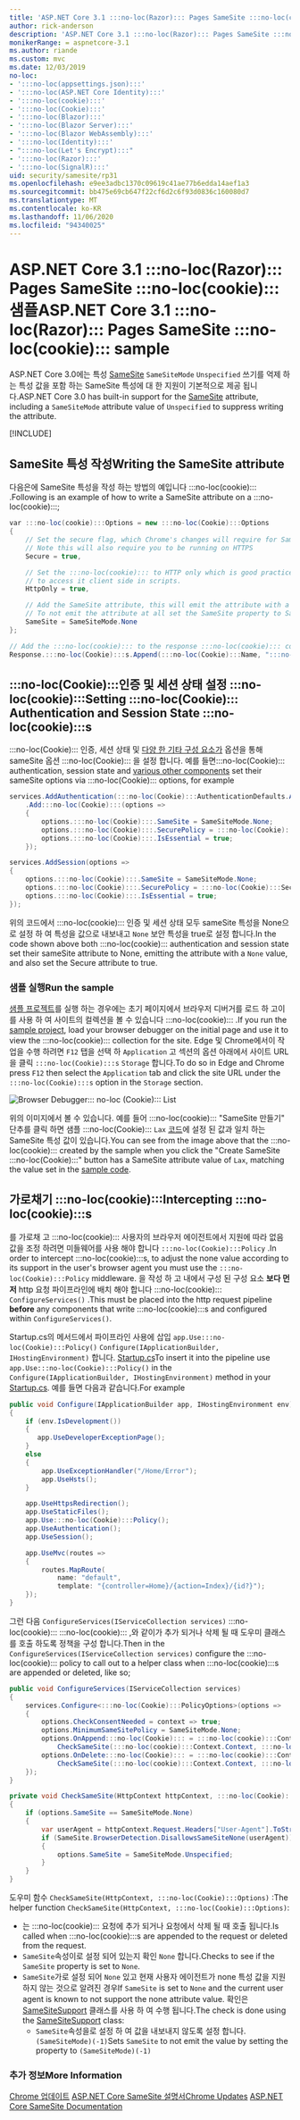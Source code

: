 ```yaml
---
title: 'ASP.NET Core 3.1 :::no-loc(Razor)::: Pages SameSite :::no-loc(cookie)::: 샘플'
author: rick-anderson
description: 'ASP.NET Core 3.1 :::no-loc(Razor)::: Pages SameSite :::no-loc(cookie)::: 샘플'
monikerRange: = aspnetcore-3.1
ms.author: riande
ms.custom: mvc
ms.date: 12/03/2019
no-loc:
- ':::no-loc(appsettings.json):::'
- ':::no-loc(ASP.NET Core Identity):::'
- ':::no-loc(cookie):::'
- ':::no-loc(Cookie):::'
- ':::no-loc(Blazor):::'
- ':::no-loc(Blazor Server):::'
- ':::no-loc(Blazor WebAssembly):::'
- ':::no-loc(Identity):::'
- ":::no-loc(Let's Encrypt):::"
- ':::no-loc(Razor):::'
- ':::no-loc(SignalR):::'
uid: security/samesite/rp31
ms.openlocfilehash: e9ee3adbc1370c09619c41ae77b6edda14aef1a3
ms.sourcegitcommit: bb475e69cb647f22cf6d2c6f93d0836c160080d7
ms.translationtype: MT
ms.contentlocale: ko-KR
ms.lasthandoff: 11/06/2020
ms.locfileid: "94340025"
---
```

# <a name="aspnet-core-31-no-locrazor-pages-samesite-no-loccookie-sample"></a><span data-ttu-id="5db1c-103">ASP.NET Core 3.1 :::no-loc(Razor)::: Pages SameSite :::no-loc(cookie)::: 샘플</span><span class="sxs-lookup"><span data-stu-id="5db1c-103">ASP.NET Core 3.1 :::no-loc(Razor)::: Pages SameSite :::no-loc(cookie)::: sample</span></span>

<span data-ttu-id="5db1c-104">ASP.NET Core 3.0에는 특성 [SameSite](https://www.owasp.org/index.php/SameSite) `SameSiteMode` `Unspecified` 쓰기를 억제 하는 특성 값을 포함 하는 SameSite 특성에 대 한 지원이 기본적으로 제공 됩니다.</span><span class="sxs-lookup"><span data-stu-id="5db1c-104">ASP.NET Core 3.0 has built-in support for the [SameSite](https://www.owasp.org/index.php/SameSite) attribute, including a `SameSiteMode` attribute value of `Unspecified` to suppress writing the attribute.</span></span>

[!INCLUDE[](~/includes/SameSite:::no-loc(Identity):::.md)]

## <a name="writing-the-samesite-attribute"></a><a name="sampleCode"></a><span data-ttu-id="5db1c-105">SameSite 특성 작성</span><span class="sxs-lookup"><span data-stu-id="5db1c-105">Writing the SameSite attribute</span></span>

<span data-ttu-id="5db1c-106">다음은에 SameSite 특성을 작성 하는 방법의 예입니다 :::no-loc(cookie)::: .</span><span class="sxs-lookup"><span data-stu-id="5db1c-106">Following is an example of how to write a SameSite attribute on a :::no-loc(cookie):::;</span></span>

```c#
var :::no-loc(cookie):::Options = new :::no-loc(Cookie):::Options
{
    // Set the secure flag, which Chrome's changes will require for SameSite none.
    // Note this will also require you to be running on HTTPS
    Secure = true,

    // Set the :::no-loc(cookie)::: to HTTP only which is good practice unless you really do need
    // to access it client side in scripts.
    HttpOnly = true,

    // Add the SameSite attribute, this will emit the attribute with a value of none.
    // To not emit the attribute at all set the SameSite property to SameSiteMode.Unspecified.
    SameSite = SameSiteMode.None
};

// Add the :::no-loc(cookie)::: to the response :::no-loc(cookie)::: collection
Response.:::no-loc(Cookie):::s.Append(:::no-loc(Cookie):::Name, ":::no-loc(cookie):::Value", :::no-loc(cookie):::Options);
```

## <a name="setting-no-loccookie-authentication-and-session-state-no-loccookies"></a><span data-ttu-id="5db1c-107">:::no-loc(Cookie):::인증 및 세션 상태 설정 :::no-loc(cookie):::</span><span class="sxs-lookup"><span data-stu-id="5db1c-107">Setting :::no-loc(Cookie)::: Authentication and Session State :::no-loc(cookie):::s</span></span>

<span data-ttu-id="5db1c-108">:::no-loc(Cookie)::: 인증, 세션 상태 및 [다양 한 기타 구성 요소가](../samesite.md?view=aspnetcore-3.0) 옵션을 통해 sameSite 옵션 :::no-loc(Cookie)::: 을 설정 합니다. 예를 들면</span><span class="sxs-lookup"><span data-stu-id="5db1c-108">:::no-loc(Cookie)::: authentication, session state and [various other components](../samesite.md?view=aspnetcore-3.0) set their sameSite options via :::no-loc(Cookie)::: options, for example</span></span>

```c#
services.AddAuthentication(:::no-loc(Cookie):::AuthenticationDefaults.AuthenticationScheme)
    .Add:::no-loc(Cookie):::(options =>
    {
        options.:::no-loc(Cookie):::.SameSite = SameSiteMode.None;
        options.:::no-loc(Cookie):::.SecurePolicy = :::no-loc(Cookie):::SecurePolicy.Always;
        options.:::no-loc(Cookie):::.IsEssential = true;
    });

services.AddSession(options =>
{
    options.:::no-loc(Cookie):::.SameSite = SameSiteMode.None;
    options.:::no-loc(Cookie):::.SecurePolicy = :::no-loc(Cookie):::SecurePolicy.Always;
    options.:::no-loc(Cookie):::.IsEssential = true;
});
```

<span data-ttu-id="5db1c-109">위의 코드에서 :::no-loc(cookie)::: 인증 및 세션 상태 모두 sameSite 특성을 None으로 설정 하 여 특성을 값으로 내보내고 `None` 보안 특성을 true로 설정 합니다.</span><span class="sxs-lookup"><span data-stu-id="5db1c-109">In the code shown above both :::no-loc(cookie)::: authentication and session state set their sameSite attribute to None, emitting the attribute with a `None` value, and also set the Secure attribute to true.</span></span>

### <a name="run-the-sample"></a><span data-ttu-id="5db1c-110">샘플 실행</span><span class="sxs-lookup"><span data-stu-id="5db1c-110">Run the sample</span></span>

<span data-ttu-id="5db1c-111">[샘플 프로젝트](https://github.com/blowdart/AspNetSameSiteSamples/tree/master/AspNetCore31:::no-loc(Razor):::Pages)를 실행 하는 경우에는 초기 페이지에서 브라우저 디버거를 로드 하 고이를 사용 하 여 사이트의 컬렉션을 볼 수 있습니다 :::no-loc(cookie)::: .</span><span class="sxs-lookup"><span data-stu-id="5db1c-111">If you run the [sample project](https://github.com/blowdart/AspNetSameSiteSamples/tree/master/AspNetCore31:::no-loc(Razor):::Pages), load your browser debugger on the initial page and use it to view the :::no-loc(cookie)::: collection for the site.</span></span> <span data-ttu-id="5db1c-112">Edge 및 Chrome에서이 작업을 수행 하려면 `F12` 탭을 선택 하 `Application` 고 섹션의 옵션 아래에서 사이트 URL을 클릭 `:::no-loc(Cookie):::s` `Storage` 합니다.</span><span class="sxs-lookup"><span data-stu-id="5db1c-112">To do so in Edge and Chrome press `F12` then select the `Application` tab and click the site URL under the `:::no-loc(Cookie):::s` option in the `Storage` section.</span></span>

![Browser Debugger::: no-loc (Cookie)::: List](BrowserDebugger.png)

<span data-ttu-id="5db1c-114">위의 이미지에서 볼 수 있습니다. 예를 들어 :::no-loc(cookie)::: "SameSite 만들기" 단추를 클릭 하면 샘플 :::no-loc(Cookie)::: `Lax` [코드](#sampleCode)에 설정 된 값과 일치 하는 SameSite 특성 값이 있습니다.</span><span class="sxs-lookup"><span data-stu-id="5db1c-114">You can see from the image above that the :::no-loc(cookie)::: created by the sample when you click the "Create SameSite :::no-loc(Cookie):::" button has a SameSite attribute value of `Lax`, matching the value set in the [sample code](#sampleCode).</span></span>

## <a name="intercepting-no-loccookies"></a><a name="interception"></a><span data-ttu-id="5db1c-115">가로채기 :::no-loc(cookie):::</span><span class="sxs-lookup"><span data-stu-id="5db1c-115">Intercepting :::no-loc(cookie):::s</span></span>

<span data-ttu-id="5db1c-116">를 가로채 고 :::no-loc(cookie)::: 사용자의 브라우저 에이전트에서 지원에 따라 없음 값을 조정 하려면 미들웨어를 사용 해야 합니다 `:::no-loc(Cookie):::Policy` .</span><span class="sxs-lookup"><span data-stu-id="5db1c-116">In order to intercept :::no-loc(cookie):::s, to adjust the none value according to its support in the user's browser agent you must use the `:::no-loc(Cookie):::Policy` middleware.</span></span> <span data-ttu-id="5db1c-117">을 작성 하 고 내에서 구성 된 구성 요소 **보다 먼저** http 요청 파이프라인에 배치 해야 합니다 :::no-loc(cookie)::: `ConfigureServices()` .</span><span class="sxs-lookup"><span data-stu-id="5db1c-117">This must be placed into the http request pipeline **before** any components that write :::no-loc(cookie):::s and configured within `ConfigureServices()`.</span></span>

<span data-ttu-id="5db1c-118">Startup.cs의 메서드에서 파이프라인 사용에 삽입 `app.Use:::no-loc(Cookie):::Policy()` `Configure(IApplicationBuilder, IHostingEnvironment)` 합니다. [Startup.cs](https://github.com/blowdart/AspNetSameSiteSamples/blob/master/AspNetCore21MVC/Startup.cs)</span><span class="sxs-lookup"><span data-stu-id="5db1c-118">To insert it into the pipeline use `app.Use:::no-loc(Cookie):::Policy()` in the `Configure(IApplicationBuilder, IHostingEnvironment)` method in your [Startup.cs](https://github.com/blowdart/AspNetSameSiteSamples/blob/master/AspNetCore21MVC/Startup.cs).</span></span> <span data-ttu-id="5db1c-119">예를 들면 다음과 같습니다.</span><span class="sxs-lookup"><span data-stu-id="5db1c-119">For example</span></span>

```c#
public void Configure(IApplicationBuilder app, IHostingEnvironment env)
{
    if (env.IsDevelopment())
    {
       app.UseDeveloperExceptionPage();
    }
    else
    {
        app.UseExceptionHandler("/Home/Error");
        app.UseHsts();
    }

    app.UseHttpsRedirection();
    app.UseStaticFiles();
    app.Use:::no-loc(Cookie):::Policy();
    app.UseAuthentication();
    app.UseSession();

    app.UseMvc(routes =>
    {
        routes.MapRoute(
            name: "default",
            template: "{controller=Home}/{action=Index}/{id?}");
    });
}
```

<span data-ttu-id="5db1c-120">그런 다음 `ConfigureServices(IServiceCollection services)` :::no-loc(cookie)::: :::no-loc(cookie)::: ,와 같이가 추가 되거나 삭제 될 때 도우미 클래스를 호출 하도록 정책을 구성 합니다.</span><span class="sxs-lookup"><span data-stu-id="5db1c-120">Then in the `ConfigureServices(IServiceCollection services)` configure the :::no-loc(cookie)::: policy to call out to a helper class when :::no-loc(cookie):::s are appended or deleted, like so;</span></span>

```c#
public void ConfigureServices(IServiceCollection services)
{
    services.Configure<:::no-loc(Cookie):::PolicyOptions>(options =>
    {
        options.CheckConsentNeeded = context => true;
        options.MinimumSameSitePolicy = SameSiteMode.None;
        options.OnAppend:::no-loc(Cookie)::: = :::no-loc(cookie):::Context =>
            CheckSameSite(:::no-loc(cookie):::Context.Context, :::no-loc(cookie):::Context.:::no-loc(Cookie):::Options);
        options.OnDelete:::no-loc(Cookie)::: = :::no-loc(cookie):::Context =>
            CheckSameSite(:::no-loc(cookie):::Context.Context, :::no-loc(cookie):::Context.:::no-loc(Cookie):::Options);
    });
}

private void CheckSameSite(HttpContext httpContext, :::no-loc(Cookie):::Options options)
{
    if (options.SameSite == SameSiteMode.None)
    {
        var userAgent = httpContext.Request.Headers["User-Agent"].ToString();
        if (SameSite.BrowserDetection.DisallowsSameSiteNone(userAgent))
        {
            options.SameSite = SameSiteMode.Unspecified;
        }
    }
}
```

<span data-ttu-id="5db1c-121">도우미 함수 `CheckSameSite(HttpContext, :::no-loc(Cookie):::Options)` :</span><span class="sxs-lookup"><span data-stu-id="5db1c-121">The helper function `CheckSameSite(HttpContext, :::no-loc(Cookie):::Options)`:</span></span>

* <span data-ttu-id="5db1c-122">는 :::no-loc(cookie)::: 요청에 추가 되거나 요청에서 삭제 될 때 호출 됩니다.</span><span class="sxs-lookup"><span data-stu-id="5db1c-122">Is called when :::no-loc(cookie):::s are appended to the request or deleted from the request.</span></span>
* <span data-ttu-id="5db1c-123">`SameSite`속성이로 설정 되어 있는지 확인 `None` 합니다.</span><span class="sxs-lookup"><span data-stu-id="5db1c-123">Checks to see if the `SameSite` property is set to `None`.</span></span>
* <span data-ttu-id="5db1c-124">`SameSite`가로 설정 되어 `None` 있고 현재 사용자 에이전트가 none 특성 값을 지원 하지 않는 것으로 알려진 경우</span><span class="sxs-lookup"><span data-stu-id="5db1c-124">If `SameSite` is set to `None` and the current user agent is known to not support the none attribute value.</span></span> <span data-ttu-id="5db1c-125">확인은 [SameSiteSupport](https://github.com/dotnet/AspNetCore.Docs/blob/master/aspnetcore/security/samesite/snippets/SameSiteSupport.cs) 클래스를 사용 하 여 수행 됩니다.</span><span class="sxs-lookup"><span data-stu-id="5db1c-125">The check is done using the [SameSiteSupport](https://github.com/dotnet/AspNetCore.Docs/blob/master/aspnetcore/security/samesite/snippets/SameSiteSupport.cs) class:</span></span>
  * <span data-ttu-id="5db1c-126">`SameSite`속성을로 설정 하 여 값을 내보내지 않도록 설정 합니다.`(SameSiteMode)(-1)`</span><span class="sxs-lookup"><span data-stu-id="5db1c-126">Sets `SameSite` to not emit the value by setting the property to `(SameSiteMode)(-1)`</span></span>

### <a name="more-information"></a><span data-ttu-id="5db1c-127">추가 정보</span><span class="sxs-lookup"><span data-stu-id="5db1c-127">More Information</span></span>
 
<span data-ttu-id="5db1c-128">[Chrome 업데이트](https://www.chromium.org/updates/same-site) 
 [ASP.NET Core SameSite 설명서](xref:security/samesite)</span><span class="sxs-lookup"><span data-stu-id="5db1c-128">[Chrome Updates](https://www.chromium.org/updates/same-site)
[ASP.NET Core SameSite Documentation](xref:security/samesite)</span></span>

